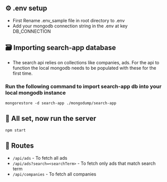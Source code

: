 ## ⚙️ .env setup

- First Rename .env_sample file in root directory to .env
- Add your mongodb connection string in the .env at key DB_CONNECTION

## 🗃️ Importing search-app database

- The search api relies on collections like companies, ads. For the api to function the local mongodb needs to be populated with these for the first time.

### Run the following command to import search-app db into your local mongodb instance

`mongorestore -d search-app ./mongodump/search-app`

## 🏃 All set, now run the server

`npm start`

## 🚚 Routes

- `/api/ads` - To fetch all ads
- `/api/ads?search=<searchTerm>` - To fetch only ads that match search term
- `/api/companies` - To fetch all companies
